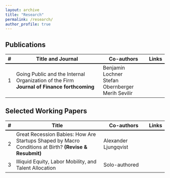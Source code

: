 ```yaml
---
layout: archive
title: "Research"
permalink: /research/
author_profile: true
---
```


## Publications

<table>
  <thead>
    <tr style="border-bottom: 2px solid #000;">
      <th>#</th>
      <th style="width:60%;">Title and Journal</th>
      <th style="width:30%;">Co-authors</th>
      <th style="width:10%;">Links</th>
    </tr>
  </thead>
  <tbody>
    <tr>
      <td>1</td>
      <td>Going Public and the Internal Organization of the Firm<br><strong>Journal of Finance forthcoming</strong></td>
      <td>Benjamin Lochner<br>Stefan Obernberger<br>Merih Sevilir</td>
      <td><a href="https://papers.ssrn.com/sol3/papers.cfm?abstract_id=4112225"><i class="fas fa-fw fa-file-pdf zoom" aria-hidden="true"></i></a></td>
    </tr>
  </tbody>
</table>

## Selected Working Papers


<table>
  <thead>
    <tr style="border-bottom: 2px solid #000;">
      <th>#</th>
      <th style="width:60%;">Title</th>
      <th style="width:30%;">Co-authors</th>
      <th style="width:10%;">Links</th>
    </tr>
  </thead>
  <tbody>
    <tr>
      <td>2</td>
      <td>Great Recession Babies: How Are Startups Shaped by Macro Conditions at Birth?<strong> (Revise & Resubmit)</strong></td>
      <td>Alexander Ljungqvist</td>
      <td><a href="https://papers.ssrn.com/sol3/papers.cfm?abstract_id=4298934"><i class="fas fa-fw fa-file-pdf zoom" aria-hidden="true"></i></a><br><a href="https://www.wsj.com/business/entrepreneurship/recession-new-company-startups-41f27de7?st=ifuiik7iw7qpj0k&reflink=desktopwebshare_permalink"><i class="fas fa-fw fa-newspaper" aria-hidden="true"></i></a></td>
    </tr>
    <tr>
      <td>3</td>
      <td>Illiquid Equity, Labor Mobility, and Talent Allocation</td>
      <td>Solo-authored</td>
      <td><a href="https://papers.ssrn.com/sol3/papers.cfm?abstract_id=3960342"><i class="fas fa-fw fa-file-pdf zoom" aria-hidden="true"></i></a></td>
    </tr>
  </tbody>
</table>